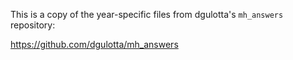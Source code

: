 This is a copy of the year-specific files from dgulotta's `mh_answers` repository:

https://github.com/dgulotta/mh_answers
